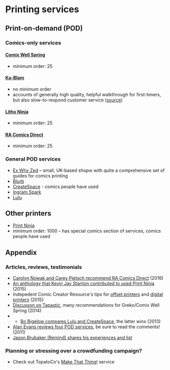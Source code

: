 # Printing services

## Print-on-demand (POD)

### Comics-only services

#### [Comix Well Spring](http://www.grekoprinting.com/printing-on-demand-2/comic-books/)
- minimum order: 25

#### [Ka-Blam](http://ka-blam.com/main/)

- no minimum order
- accounts of generally high quality, helpful walkthrough for first-timers, but also slow-to-respond customer service ([source](http://chrisoatley.com/how-do-i-pick-the-print-on-demand-publisher-that-is-right-for-my-ccomic/))

#### [Litho Ninja](https://lithoninja.com/)

- minimum order: 25

#### [RA Comics Direct](https://www.racomicsdirect.com/racomicsdirect/)

- minimum order: 25

### General POD services

- [Ex Why Zed](http://www.exwhyzed.co.uk/products/comic-graphic-novel-printing/) – small, UK-based shopw with quite a comprehensive set of guides for comics printing
- [Blurb](http://www.blurb.com/)
- [CreateSpace](https://www.createspace.com/) - comics people have used
- [Ingram Spark](http://www.ingramspark.com/)
- [Lulu](https://www.lulu.com/)

## Other printers

- [Print Ninja](http://www.printninja.com/printing-products/graphic-novel-printing)
 - minimum order: 1000
 – has special comics section of services, comics people have used

## Appendix

### Articles, reviews, testimonials

- [Carolyn Nowak and Carey Pietsch recommend RA Comics Direct](http://caseyboots.tumblr.com/post/140199034632/i-love-your-short-comics-and-your-colors-and) (2016)
- [An anthology that Kevin Jay Stanton contributed to used Print Ninja](http://kevinjaystanton.tumblr.com/post/131756949793/pepperbreathzine-pyritepress-printninja-just) (2015)
- Indepedent Comic Creator Resource's tips for [offset printers](http://indie-comic-resource.tumblr.com/post/125090842546/offset-printers) and [digital printers](http://indie-comic-resource.tumblr.com/post/125090831531/digital-printers) (2015)
- [Discusson on Tapastic](http://forums.tapastic.com/t/print-on-demand-options/621/5), many recommendations for Greko/Comix Well Spring (2014)
- - [Bo Bigelow compares Lulu and CreateSpace](https://web.archive.org/web/20150422023614/http://www.bobigelow.com/2013/04/how-i-self-published-my-graphic-novel.html), the latter wins (2013)
- [Alan Evans reviews four POD services](http://chrisoatley.com/how-do-i-pick-the-print-on-demand-publisher-that-is-right-for-my-ccomic/), be sure to read the comments! (2011)
- [Jason Brubaker (Remind) shares his experiences and list](http://www.remindblog.com/2010/09/30/printing-companies-a-list-of-printers/)

### Planning or stressing over a crowdfunding campaign?

- Check out TopatoCo's [Make That Thing!](http://makethatthing.com/submit/) service